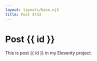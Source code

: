 ```yaml
---
layout: layouts/base.njk
title: Post 4733
---
```


# Post {{ id }}

This is post {{ id }} in my Eleventy project.
